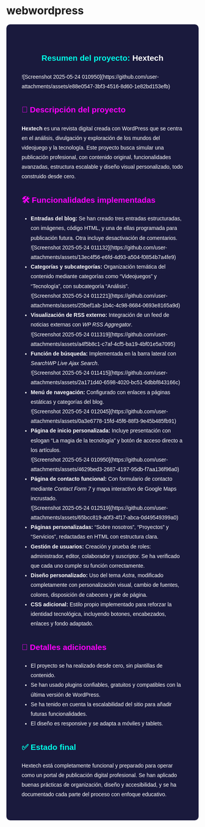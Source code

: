 # webwordpress

<article style="max-width: 900px; margin: 0 auto; padding: 40px; font-family: Arial, sans-serif; color: #ffffff; background-color: #1a1a3d; border-radius: 10px; line-height: 1.8;">
  
  <h1 style="color: #00ffe7; text-align: center;">Resumen del proyecto: <span style="color: #ffffff;">Hextech</span></h1>
![Screenshot 2025-05-24 010950](https://github.com/user-attachments/assets/e88e0547-3bf3-4516-8d60-1e82bd153efb)

  <h2 style="color: #ff00ff;">📘 Descripción del proyecto</h2>
  <p>
    <strong>Hextech</strong> es una revista digital creada con WordPress que se centra en el análisis, divulgación y exploración de los mundos del videojuego y la tecnología. Este proyecto busca simular una publicación profesional, con contenido original, funcionalidades avanzadas, estructura escalable y diseño visual personalizado, todo construido desde cero.
  </p>

  <h2 style="color: #ff00ff;">🛠️ Funcionalidades implementadas</h2>
  <ul>
    <li><strong>Entradas del blog:</strong> Se han creado tres entradas estructuradas, con imágenes, código HTML, y una de ellas programada para publicación futura. Otra incluye desactivación de comentarios.</li>
    ![Screenshot 2025-05-24 011132](https://github.com/user-attachments/assets/13ec4f56-e6fd-4d93-a504-f0854b7a4fe9)
    <li><strong>Categorías y subcategorías:</strong> Organización temática del contenido mediante categorías como “Videojuegos” y “Tecnología”, con subcategoría “Análisis”.</li>
    ![Screenshot 2025-05-24 011221](https://github.com/user-attachments/assets/25bef1ab-1b4c-4c98-8684-0693e8165a9d)
    <li><strong>Visualización de RSS externo:</strong> Integración de un feed de noticias externas con <em>WP RSS Aggregator</em>.</li>
    ![Screenshot 2025-05-24 011319](https://github.com/user-attachments/assets/a4f5b8c1-c7af-4cf5-ba19-4bf01e5a7095)
    <li><strong>Función de búsqueda:</strong> Implementada en la barra lateral con <em>SearchWP Live Ajax Search</em>.</li>
    ![Screenshot 2025-05-24 011415](https://github.com/user-attachments/assets/2a171d40-6598-4020-bc51-6dbbf843166c)
    <li><strong>Menú de navegación:</strong> Configurado con enlaces a páginas estáticas y categorías del blog.</li>
    ![Screenshot 2025-05-24 012045](https://github.com/user-attachments/assets/0a3e6778-15fd-45f6-88f3-9e45b485fb91)
    <li><strong>Página de inicio personalizada:</strong> Incluye presentación con eslogan “La magia de la tecnología” y botón de acceso directo a los artículos.</li>
    ![Screenshot 2025-05-24 010950](https://github.com/user-attachments/assets/4629bed3-2687-4197-95db-f7aa136f96a0)
    <li><strong>Página de contacto funcional:</strong> Con formulario de contacto mediante <em>Contact Form 7</em> y mapa interactivo de Google Maps incrustado.</li>
    ![Screenshot 2025-05-24 012519](https://github.com/user-attachments/assets/65bcc819-a0f3-4f17-abca-0d49549399a0)
    <li><strong>Páginas personalizadas:</strong> “Sobre nosotros”, “Proyectos” y “Servicios”, redactadas en HTML con estructura clara.</li>
    <li><strong>Gestión de usuarios:</strong> Creación y prueba de roles: administrador, editor, colaborador y suscriptor. Se ha verificado que cada uno cumple su función correctamente.</li>
    <li><strong>Diseño personalizado:</strong> Uso del tema <em>Astra</em>, modificado completamente con personalización visual, cambio de fuentes, colores, disposición de cabecera y pie de página.</li>
    <li><strong>CSS adicional:</strong> Estilo propio implementado para reforzar la identidad tecnológica, incluyendo botones, encabezados, enlaces y fondo adaptado.</li>
  </ul>

  <h2 style="color: #ff00ff;">🧠 Detalles adicionales</h2>
  <ul>
    <li>El proyecto se ha realizado desde cero, sin plantillas de contenido.</li>
    <li>Se han usado plugins confiables, gratuitos y compatibles con la última versión de WordPress.</li>
    <li>Se ha tenido en cuenta la escalabilidad del sitio para añadir futuras funcionalidades.</li>
    <li>El diseño es responsive y se adapta a móviles y tablets.</li>
  </ul>

  <h2 style="color: #00ffe7;">✅ Estado final</h2>
  <p>
    Hextech está completamente funcional y preparado para operar como un portal de publicación digital profesional. Se han aplicado buenas prácticas de organización, diseño y accesibilidad, y se ha documentado cada parte del proceso con enfoque educativo.
  </p>

</article>
